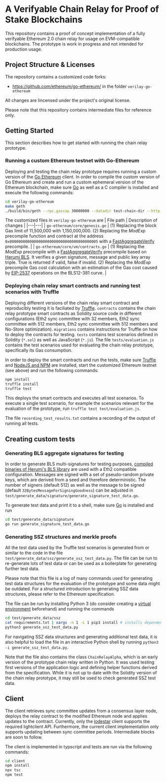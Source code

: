 # A Verifyable Chain Relay for Proof of Stake Blockchains 

This repository contains a proof of concept implementation of a fully verifyable Ethereum 2.0 chain relay for usage on EVM-compatible blockchains. The prototype is work in progress and not intended for production usage. 

## Project Structure & Licenses

The repository contains a customized code forks: 
- https://github.com/ethereum/go-ethereum/ in the folder `verilay-go-ethereum`

All changes are lincensed under the project's original license. 

Please note that this repository contains intermediate files for reference only.  

## Getting Started

This section describes how to get started with running the chain relay prototype.   

### Running a custom Ethereum testnet with Go-Ethereum

Deploying and testing the chain relay prototype requires running a custom version of the [Go Ethereum](https://github.com/ethereum/go-ethereum) client. In order to compile the custom version of Go Ethereum and create and run a custom ephemeral version of the Ethereum blockchain, make sure [Go](https://golang.org/) as well as a C compiler is installed and execute the following commands:

```bash
cd verilay-go-ethereum
make geth 
./build/bin/geth --rpc.gascap 30000000 --datadir test-chain-dir --http --dev --vmdebug --verbosity 3 --rpcapi debug,eth,personal,net,web3
```

The customized files in `verilay-go-ethereum` are 
| File path | Description of changes |
|---|---|
| `go-ethereum/core/genesis.go` | (1) Replacing the block Gas limit of 11,500,000 with 1,150,000,000. (2)  Replacing the _ModExp_ precompile function and contract at the address `0x0000000000000000000000000000000000000005` with a [FastAggregateVerify](https://datatracker.ietf.org/doc/html/draft-irtf-cfrg-bls-signature-04#section-3.3.4) precompile. |
| `go-ethereum/core/vm/contracts.go` | (1) Replacing the _ModExp_ precompile with a [FastAggregateVerify](https://datatracker.ietf.org/doc/html/draft-irtf-cfrg-bls-signature-04#section-3.3.4) precompile based on [Herumi BLS](https://github.com/herumi/bls-eth-go-binary). It verifies a given signature, message and public key array triple. True is returned if valid, false if invalid. (2) Replacing the _ModExp_ precompile Gas cost calculation with an estimation of the Gas cost caused by [EIP-2537](https://eips.ethereum.org/EIPS/eip-2537) operations on the BLS12-381 curve. |

### Deploying chain relay smart contracts and running test scenarios with Truffle

Deploying different versions of the chain relay smart contract and reproducibly testing it is faciliated by [Truffle](https://github.com/trufflesuite/truffle). `contracts` contains the chain relay prototype smart contracts as Solidity source code in different configurations (Eth2 sync committee with 32 members, Eth2 sync committee with 512 members, Eth2 sync committee with 512 members and No-Store optimization). `migrations` contains instructions for Truffle on how to deploy the contracts for testing. `tests` contains test scenarios defined in Solidity (`*.sol`) as well as JavaScript (`*.js`). The file `tests/evaluation.js` contains the test scenarios used for evaluating the chain relay prototype, specifically its Gas consumption.

In order to deploy the smart contracts and run the tests, make sure [Truffle](https://github.com/trufflesuite/truffle) and [NodeJS and NPM](https://docs.npmjs.com/downloading-and-installing-node-js-and-npm) are installed, start the customized Ethereum testnet (see above) and run the following commands:

```bash
npm install
truffle install
truffle test
```

This deploys the smart contracts and executes all test scenarios. To execute a single test scenario, for example the scenarios relevant for the evaluation of the prototype, run `truffle test test/evaluation.js`. 

The file `recording_test_results.txt` contains a recording of the output of running all tests. 

## Creating custom tests

### Generating BLS aggregate signatures for testing

In order to generate BLS multi-signatures for testing purposes, [compiled binaries of Herumi's BLS library](https://github.com/herumi/bls-eth-go-binary) are used with a Eth2 compatible configuration. Messages are signed with a set of pseudo-random private keys, which are derived from a seed and therefore deterministic. The number of signers (default 512) as well as the message to be signed (default `32BytesMessageForSigningGoodness`) can be adjusted in `test/generate_data/signature/generate_signature_test_data.go`. 

To generate test data and print it to a shell, make sure [Go](https://golang.org/) is installed and run

```bash
cd test/generate_data/signature
go run generate_signature_test_data.go
```

### Generating SSZ structures and merkle proofs

All the test data used by the Truffle test scenarios is generated from or similar to the code in the file `test/generate_data/ssz/generate_ssz_test_data.py`. The file can be run to re-generate lots of test data or can be used as a boilerplate for generating further test data. 

Please note that this file is a log of many commands used for generating test data structures for the evaluation of the prototype and some data might be outdated. For a structured introduction to generating SSZ data structures, please refer to the Ethereum specification.

The file can be run by installing Python 3 (do consider creating a [virtual environment](https://docs.python.org/3/library/venv.html) beforehand) and running the commands

```bash
cd test/generate_data/ssz
cat requirements.txt | xargs -n 1 -L 1 pip3 install # installs dependencies one by one
python3 generate_ssz_test_data.py
```

For navigating SSZ data structures and generating additional test data, it is also helpful to load the file in an interactive Python shell by running `python3 -i generate_ssz_test_data.py`. 

Note that the file also contains the class `ChainRelayAlpha`, which is an early version of the prototype chain relay written in Python. It was used testing first versions of the application logic and defining helper functions derived from the specification. While it is not up to date with the Solidity version of the chain relay prototype, it may still be used to check generated SSZ test data. 

## Client

The client retrieves sync committee updates from a consensus layer node, deploys the relay contract to the modified Ethereum node and applies updates to the contract. Currently, only the [lodestar](https://github.com/ChainSafe/lodestar) client supports the required lightclient API. Furthermore, the current client implementation only supports updating between sync committee periods. Intermediate blocks are soon to follow.

The client is implemented in typscript and tests are run via the following commands:
```bash
cd client
npm install
npx tsc
npm test
```